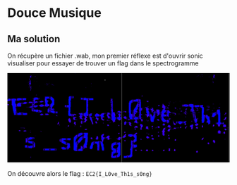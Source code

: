 # Douce Musique

## Ma solution

On récupère un fichier .wab, mon premier réflexe est d'ouvrir sonic visualiser pour essayer de trouver un flag dans le spectrogramme

![](./images/1.png)

On découvre alors le flag :  `EC2{I_L0ve_Th1s_s0ng}`


